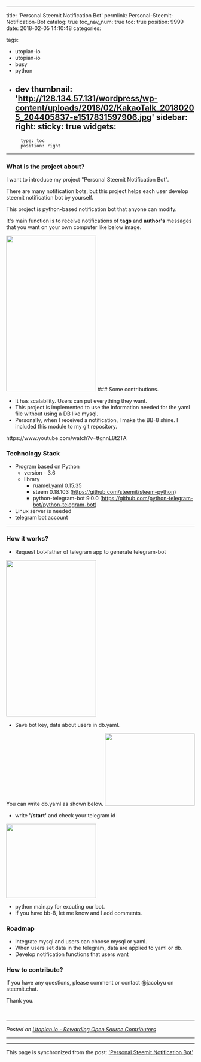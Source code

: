 
---
title: 'Personal Steemit Notification Bot'
permlink: Personal-Steemit-Notification-Bot
catalog: true
toc_nav_num: true
toc: true
position: 9999
date: 2018-02-05 14:10:48
categories:

tags:
- utopian-io
- utopian-io
- busy
- python
- dev
thumbnail: 'http://128.134.57.131/wordpress/wp-content/uploads/2018/02/KakaoTalk_20180205_204405837-e1517831597906.jpg'
sidebar:
    right:
        sticky: true
widgets:
    -
        type: toc
        position: right
---


### What is the project about?
I want to introduce my project "Personal Steemit Notification Bot".

There are many notification bots, but this project helps each user develop steemit notification bot by yourself.

This project is python-based notification bot that anyone can modify.

It's main function is to receive notifications of <strong>tags</strong> and <strong>author's</strong> messages that you want on your own computer like below image.

<img class="alignnone size-full wp-image-941" src="http://128.134.57.131/wordpress/wp-content/uploads/2018/02/KakaoTalk_20180205_204405837-e1517831597906.jpg" alt="" width="240" height="416" />
### Some contributions.
<ul>
 	<li>It has scalability. Users can put everything they want.</li>
 	<li>This project is implemented to use the information needed for the yaml file without using a DB like mysql.</li>
 	<li>Personally, when I received a notification, I make the BB-8 shine.
I included this module to my git repository.</li>
</ul>
https://www.youtube.com/watch?v=ttgnnL8t2TA

### Technology Stack
<ul>
 	<li>Program based on Python
<ul>
 	<li>version - 3.6</li>
 	<li>library
<ul>
 	<li>ruamel.yaml 0.15.35</li>
 	<li>steem 0.18.103 (<a href="https://github.com/steemit/steem-python">https://github.com/steemit/steem-python</a>)</li>
 	<li>python-telegram-bot 9.0.0 (<a href="https://github.com/python-telegram-bot/python-telegram-bot">https://github.com/python-telegram-bot/python-telegram-bot</a>)</li>
</ul>
</li>
</ul>
</li>
 	<li>Linux server is needed</li>
 	<li>telegram bot account</li>
</ul>

<hr />

### How it works?
<ul>
 	<li>Request bot-father of telegram app to generate telegram-bot</li>
</ul>
<img class="alignnone size-full wp-image-943" src="http://128.134.57.131/wordpress/wp-content/uploads/2018/02/KakaoTalk_20180205_212658140-e1517834068977.jpg" alt="" width="240" height="417" />
<ul>
 	<li>Save bot key, data about users in db.yaml.</li>
</ul>
You can write db.yaml as shown below.

<img class="alignnone wp-image-946 size-full" src="http://128.134.57.131/wordpress/wp-content/uploads/2018/02/-2018-02-05-22-28-12-e1517839562914.png" alt="" width="240" height="194" />
<ul>
 	<li>write <strong>'/start'</strong> and check your telegram id</li>
</ul>
<img class="alignnone size-full wp-image-947" src="http://128.134.57.131/wordpress/wp-content/uploads/2018/02/KakaoTalk_20180205_222715311-e1517837827756.jpg" alt="" width="240" height="198" />
<ul>
 	<li>python main.py for excuting our bot.</li>
 	<li>If you have bb-8, let me know and I add comments.</li>
</ul>

### Roadmap
<ul>
 	<li>Integrate mysql and users can choose mysql or yaml.</li>
 	<li>When users set data in the telegram, data are applied to yaml or db.</li>
 	<li>Develop notification functions that users want</li>
</ul>

### How to contribute?
If you have any questions, please comment or contact @jacobyu on steemit.chat.

Thank you.

<br /><hr/><em>Posted on <a href="https://utopian.io/utopian-io/@jacobyu/personal-steemit-notification-bot">Utopian.io -  Rewarding Open Source Contributors</a></em><hr/>

- - -

This page is synchronized from the post: ['Personal Steemit Notification Bot'](https://steempeak.com/@jacobyu/personal-steemit-notification-bot)

